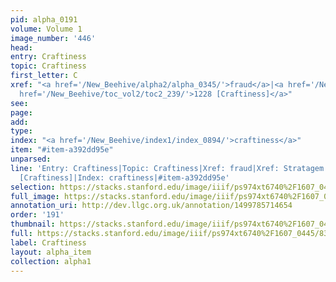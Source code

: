 ```yaml
---
pid: alpha_0191
volume: Volume 1
image_number: '446'
head: 
entry: Craftiness
topic: Craftiness
first_letter: C
xref: "<a href='/New_Beehive/alpha2/alpha_0345/'>fraud</a>|<a href='/New_Beehive/alpha4/alpha_0910/'>Stratagem</a>|<a
  href='/New_Beehive/toc_vol2/toc2_239/'>1228 [Craftiness]</a>"
see: 
page: 
add: 
type: 
index: "<a href='/New_Beehive/index1/index_0894/'>craftiness</a>"
item: "#item-a392dd95e"
unparsed: 
line: 'Entry: Craftiness|Topic: Craftiness|Xref: fraud|Xref: Stratagem|Xref: 1228
  [Craftiness]|Index: craftiness|#item-a392dd95e'
selection: https://stacks.stanford.edu/image/iiif/ps974xt6740%2F1607_0445/835,1124,2959,691/full/0/default.jpg
full_image: https://stacks.stanford.edu/image/iiif/ps974xt6740%2F1607_0445/full/full/0/default.jpg
annotation_uri: http://dev.llgc.org.uk/annotation/1499785714654
order: '191'
thumbnail: https://stacks.stanford.edu/image/iiif/ps974xt6740%2F1607_0445/full/100,/0/default.jpg
full: https://stacks.stanford.edu/image/iiif/ps974xt6740%2F1607_0445/835,1124,2959,691/full/0/default.jpg
label: Craftiness
layout: alpha_item
collection: alpha1
---
```

